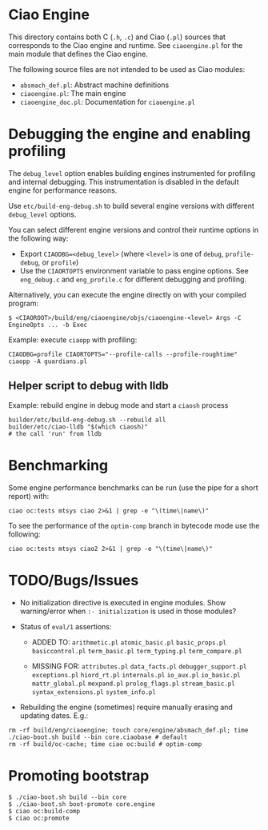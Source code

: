 # Ciao Engine

This directory contains both C (`.h`, `.c`) and Ciao (`.pl`) sources
that corresponds to the Ciao engine and runtime. See `ciaoengine.pl`
for the main module that defines the Ciao engine.

The following source files are not intended to be used as Ciao
modules:

  - `absmach_def.pl`: Abstract machine definitions
  - `ciaoengine.pl`: The main engine
  - `ciaoengine_doc.pl`: Documentation for `ciaoengine.pl`

# Debugging the engine and enabling profiling

The `debug_level` option enables building engines instrumented for
profiling and internal debugging. This instrumentation is disabled in
the default engine for performance reasons.

Use `etc/build-eng-debug.sh` to build several engine versions with
different `debug_level` options.

You can select different engine versions and control their runtime
options in the following way:

 - Export `CIAODBG=<debug_level>` (where `<level>` is one of `debug`,
   `profile-debug`, or `profile`)
 - Use the `CIAORTOPTS` environment variable to pass engine options.
   See `eng_debug.c` and `eng_profile.c` for different debugging and
   profiling.

Alternatively, you can execute the engine directly on with your compiled program:
```
$ <CIAOROOT>/build/eng/ciaoengine/objs/ciaoengine-<level> Args -C EngineOpts ... -b Exec
```

Example: execute `ciaopp` with profiling:
```
CIAODBG=profile CIAORTOPTS="--profile-calls --profile-roughtime" ciaopp -A guardians.pl
```

## Helper script to debug with lldb

Example: rebuild engine in debug mode and start a `ciaosh` process
```
builder/etc/build-eng-debug.sh --rebuild all
builder/etc/ciao-lldb "$(which ciaosh)"
# the call 'run' from lldb
```

# Benchmarking

Some engine performance benchmarks can be run (use the pipe for a
short report) with:

```
ciao oc:tests mtsys ciao 2>&1 | grep -e "\(time\|name\)"
```

To see the performance of the `optim-comp` branch in bytecode
mode use the following:
```
ciao oc:tests mtsys ciao2 2>&1 | grep -e "\(time\|name\)"
```

# TODO/Bugs/Issues

 - No initialization directive is executed in engine modules. Show
   warning/error when `:- initialization` is used in those modules?

 - Status of `eval/1` assertions:

   - ADDED TO:
     `arithmetic.pl` `atomic_basic.pl` `basic_props.pl` `basiccontrol.pl`
     `term_basic.pl` `term_typing.pl` `term_compare.pl`

   - MISSING FOR: `attributes.pl` `data_facts.pl`
    `debugger_support.pl` `exceptions.pl` `hiord_rt.pl` `internals.pl`
    `io_aux.pl` `io_basic.pl` `mattr_global.pl` `mexpand.pl`
    `prolog_flags.pl` `stream_basic.pl` `syntax_extensions.pl`
    `system_info.pl`

 - Rebuilding the engine (sometimes) require manually erasing and
   updating dates. E.g.:
```
rm -rf build/eng/ciaoengine; touch core/engine/absmach_def.pl; time ./ciao-boot.sh build --bin core.ciaobase # default
rm -rf build/oc-cache; time ciao oc:build # optim-comp
```

# Promoting bootstrap

```
$ ./ciao-boot.sh build --bin core
$ ./ciao-boot.sh boot-promote core.engine
$ ciao oc:build-comp
$ ciao oc:promote
```
